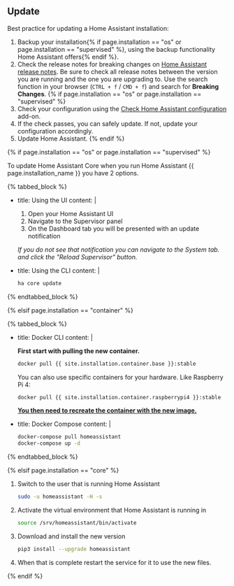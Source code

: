 ## Update

Best practice for updating a Home Assistant installation:

1. Backup your installation{% if page.installation == "os" or page.installation == "supervised" %}, using the backup functionality Home Assistant offers{% endif %}.
1. Check the release notes for breaking changes on [Home Assistant release notes](https://github.com/home-assistant/home-assistant/releases). Be sure to check all release notes between the version you are running and the one you are upgrading to. Use the search function in your browser (`CTRL + f` / `CMD + f`) and search for **Breaking Changes**.
{% if page.installation == "os" or page.installation == "supervised" %}
1. Check your configuration using the [Check Home Assistant configuration](/addons/check_config/) add-on.
1. If the check passes, you can safely update. If not, update your configuration accordingly.
1. Update Home Assistant.
{% endif %}

{% if page.installation == "os" or page.installation == "supervised" %}

To update Home Assistant Core when you run Home Assistant {{ page.installation_name }} you have 2 options.

{% tabbed_block %}

- title: Using the UI
  content: |

    1. Open your Home Assistant UI
    2. Navigate to the Supervisor panel
    3. On the Dashboard tab you will be presented with an update notification

    _If you do not see that notification you can navigate to the System tab. and click the "Reload Supervisor" button._

- title: Using the CLI
  content: |

    ```bash
    ha core update
    ```

{% endtabbed_block %}

{% elsif page.installation == "container" %}

{% tabbed_block %}

- title: Docker CLI
  content: |

    **First start with pulling the new container.**

    ```bash
    docker pull {{ site.installation.container.base }}:stable
    ```

    You can also use specific containers for your hardware. Like Raspberry Pi 4:

    ```bash
    docker pull {{ site.installation.container.raspberrypi4 }}:stable
    ```

    **[You then need to recreate the container with the new image.](/installation/linux#install-home-assistant-container)**

- title: Docker Compose
  content: |

    ```bash
    docker-compose pull homeassistant
    docker-compose up -d
    ```

{% endtabbed_block %}

{% elsif page.installation == "core" %}

1. Switch to the user that is running Home Assistant

    ```bash
    sudo -u homeassistant -H -s
    ```

2. Activate the virtual environment that Home Assistant is running in

    ```bash
    source /srv/homeassistant/bin/activate
    ```

3. Download and install the new version

    ```bash
    pip3 install --upgrade homeassistant
    ```

4. When that is complete restart the service for it to use the new files.

{% endif %}
